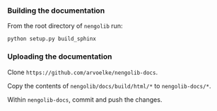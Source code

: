 ### Building the documentation

From the root directory of `nengolib` run:
```
python setup.py build_sphinx
```

### Uploading the documentation

Clone `https://github.com/arvoelke/nengolib-docs`.

Copy the contents of `nengolib/docs/build/html/*` to `nengolib-docs/*`.

Within `nengolib-docs`, commit and push the changes.
